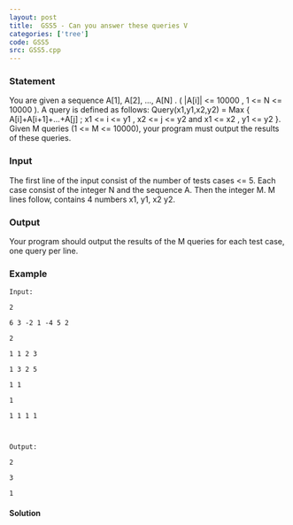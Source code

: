 ```yaml
---
layout: post
title:  GSS5 - Can you answer these queries V
categories: ['tree']
code: GSS5
src: GSS5.cpp
---
```


### **Statement**

You are given a sequence A[1], A[2], ..., A[N] . ( |A[i]| <= 10000 , 1 <= N <=
10000 ). A query is defined as follows: Query(x1,y1,x2,y2) = Max {
A[i]+A[i+1]+...+A[j] ; x1 <= i <= y1 , x2 <= j <= y2 and x1 <= x2 , y1 <= y2
}. Given M queries (1 <= M <= 10000), your program must output the results of
these queries.

### Input

The first line of the input consist of the number of tests cases <= 5. Each
case consist of the integer N and the sequence A. Then the integer M. M lines
follow, contains 4 numbers x1, y1, x2 y2.

### Output

Your program should output the results of the M queries for each test case,
one query per line.

### Example

    
    
    Input:
    2
    6 3 -2 1 -4 5 2
    2
    1 1 2 3
    1 3 2 5
    1 1
    1
    1 1 1 1
    
    Output:
    2
    3
    1
    
    
    



#### **Solution**



